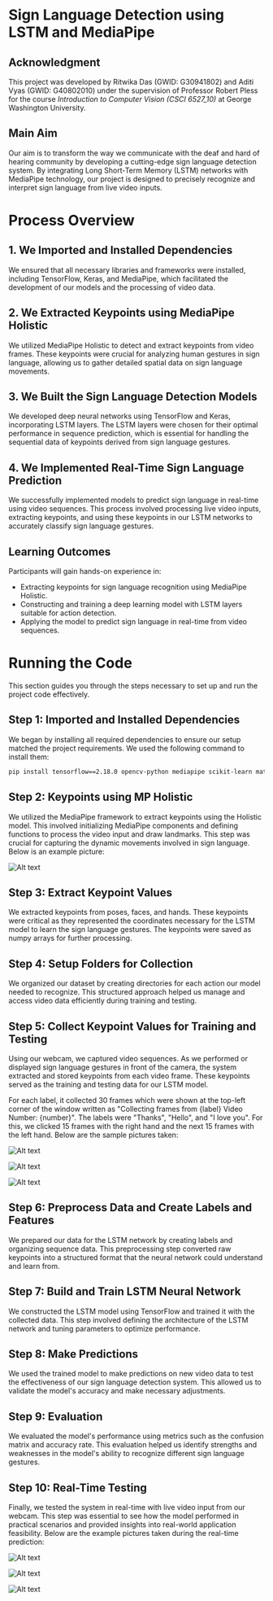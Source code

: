# Sign Language Detection using LSTM and MediaPipe

## Acknowledgment
This project was developed by Ritwika Das (GWID: G30941802) and Aditi Vyas (GWID: G40802010) under the supervision of Professor Robert Pless for the course *Introduction to Computer Vision (CSCI 6527_10)* at George Washington University.

## Main Aim
Our aim is to transform the way we communicate with the deaf and hard of hearing community by developing a cutting-edge sign language detection system. By integrating Long Short-Term Memory (LSTM) networks with MediaPipe technology, our project is designed to precisely recognize and interpret sign language from live video inputs.

# Process Overview

## 1. We Imported and Installed Dependencies
We ensured that all necessary libraries and frameworks were installed, including TensorFlow, Keras, and MediaPipe, which facilitated the development of our models and the processing of video data.

## 2. We Extracted Keypoints using MediaPipe Holistic
We utilized MediaPipe Holistic to detect and extract keypoints from video frames. These keypoints were crucial for analyzing human gestures in sign language, allowing us to gather detailed spatial data on sign language movements.

## 3. We Built the Sign Language Detection Models
We developed deep neural networks using TensorFlow and Keras, incorporating LSTM layers. The LSTM layers were chosen for their optimal performance in sequence prediction, which is essential for handling the sequential data of keypoints derived from sign language gestures.

## 4. We Implemented Real-Time Sign Language Prediction
We successfully implemented models to predict sign language in real-time using video sequences. This process involved processing live video inputs, extracting keypoints, and using these keypoints in our LSTM networks to accurately classify sign language gestures.

## Learning Outcomes
Participants will gain hands-on experience in:
- Extracting keypoints for sign language recognition using MediaPipe Holistic.
- Constructing and training a deep learning model with LSTM layers suitable for action detection.
- Applying the model to predict sign language in real-time from video sequences.

# Running the Code

This section guides you through the steps necessary to set up and run the project code effectively.

## Step 1: Imported and Installed Dependencies
We began by installing all required dependencies to ensure our setup matched the project requirements. We used the following command to install them:

```bash
pip install tensorflow==2.18.0 opencv-python mediapipe scikit-learn matplotlib
```

## Step 2: Keypoints using MP Holistic
We utilized the MediaPipe framework to extract keypoints using the Holistic model. This involved initializing MediaPipe components and defining functions to process the video input and draw landmarks. This step was crucial for capturing the dynamic movements involved in sign language. Below is an example picture:

![Alt text](record_keypoint.png "Hello")

## Step 3: Extract Keypoint Values
We extracted keypoints from poses, faces, and hands. These keypoints were critical as they represented the coordinates necessary for the LSTM model to learn the sign language gestures. The keypoints were saved as numpy arrays for further processing.

## Step 4: Setup Folders for Collection
We organized our dataset by creating directories for each action our model needed to recognize. This structured approach helped us manage and access video data efficiently during training and testing.

## Step 5: Collect Keypoint Values for Training and Testing
Using our webcam, we captured video sequences. As we performed or displayed sign language gestures in front of the camera, the system extracted and stored keypoints from each video frame. These keypoints served as the training and testing data for our LSTM model. 

For each label, it collected 30 frames which were shown at the top-left corner of the window written as "Collecting frames from {label} Video Number: {number}". The labels were "Thanks", "Hello", and "I love you". For this, we clicked 15 frames with the right hand and the next 15 frames with the left hand. Below are the sample pictures taken:

![Alt text](data_hello.png "Hello")

![Alt text](data_thanks.png "Thanks")

![Alt text](data_iloveyou.png "I Love you")

## Step 6: Preprocess Data and Create Labels and Features
We prepared our data for the LSTM network by creating labels and organizing sequence data. This preprocessing step converted raw keypoints into a structured format that the neural network could understand and learn from.

## Step 7: Build and Train LSTM Neural Network
We constructed the LSTM model using TensorFlow and trained it with the collected data. This step involved defining the architecture of the LSTM network and tuning parameters to optimize performance.

## Step 8: Make Predictions
We used the trained model to make predictions on new video data to test the effectiveness of our sign language detection system. This allowed us to validate the model's accuracy and make necessary adjustments.

## Step 9: Evaluation
We evaluated the model's performance using metrics such as the confusion matrix and accuracy rate. This evaluation helped us identify strengths and weaknesses in the model's ability to recognize different sign language gestures.

## Step 10: Real-Time Testing
Finally, we tested the system in real-time with live video input from our webcam. This step was essential to see how the model performed in practical scenarios and provided insights into real-world application feasibility. Below are the example pictures taken during the real-time prediction:

![Alt text](real_hello.png "Hello")

![Alt text](real_thanks.png "Thanks")

![Alt text](real_iloveyou.png "I Love you")

